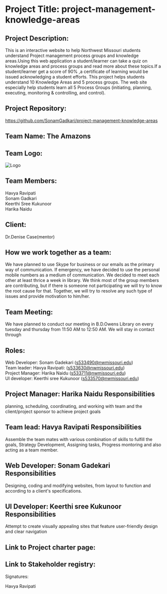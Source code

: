 # Project Title: project-management-knowledge-areas

## Project Description:
This is an interactive website to help Northwest Missouri students understand Project management process groups and knowledge areas.Using this web application a student/learner can take a quiz on knowledge areas and process groups and read more about these topics.If a student/learner get a score of 90% ,a certificate of learning would be issued acknowledging a student efforts. This project helps students understand 10 Knowledge Areas and 5 process groups. The web site especially help students learn all 5 Process Groups (initiating, planning, executing, monitoring & controlling, and control).

## Project Repository:
https://github.com/SonamGadkari/project-management-knowledge-areas

## Team Name: The Amazons 

## Team Logo:
![Logo](https://github.com/SonamGadkari/project-management-knowledge-areas/blob/master/TeamLogo.png)


## Team Members:
Havya Ravipati<br>
Sonam Gadkari<br>
Keerthi Sree Kukunoor<br>
Harika Naidu<br>

## Client:
Dr.Denise Case(mentor) <br>

## How we work together as a team:

We have planned to use Skype for business or our emails as the primary way of communication. If emergency, we have decided to use the personal mobile numbers as a medium of communication. We decided to meet each other at least thrice a week in library. We think most of the group members are contributing, but if there is someone not participating we will try to know the root cause for that. Together, we will try to resolve any such type of issues and provide motivation to him/her.

## Team Meeting:

We have planned to conduct our meeting in B.D.Owens Library on every tuesday and thursday from 11:50 AM to 12:50 AM. We will stay in contact through 

## Roles:

Web Developer: Sonam Gadekari (s533490@nwmissouri.edu) <br>
Team leader: Havya Ravipati: (s533630@nwmissouri.edu) <br>
Project Manager: Harika Naidu (s533711@nwmissouri.edu) <br>
UI developer: Keerthi sree Kukunoor (s533570@nwmissouri.edu) <br>

## Project Manager: Harika Naidu Responsibilities 

planning, scheduling, coordinating, and working with team and the client/project sponsor to achieve project goals

## Team lead: Havya Ravipati Responsibilities 

Assemble the team mates with various combination of skills to fulfill the goals, Strategy Development, Assigning tasks, Progress montoring and also acting as a team member.

## Web Developer: Sonam Gadekari Responsibilities 

Designing, coding and modifying websites, from layout to function and according to a client's specifications. 

## UI Developer: Keerthi sree Kukunoor Responsibilities 

Attempt to create visually appealing sites that feature user-friendly design and clear navigation

## Link to Project charter page:


## Link to Stakeholder registry: 



Signatures:

Havya Ravipati



